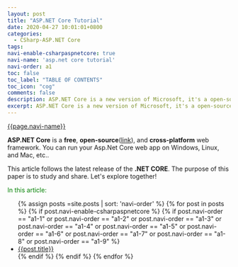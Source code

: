 ```yaml
---
layout: post
title: "ASP.NET Core Tutorial"
date: 2020-04-27 10:01:01+0800
categories:
  - CSharp-ASP.NET Core
tags:
navi-enable-csharpaspnetcore: true
navi-name: 'asp.net core tutorial'
navi-order: a1
toc: false
toc_label: "TABLE OF CONTENTS"
toc_icon: "cog"
comments: false
description: ASP.NET Core is a new version of Microsoft, it's a open-source web framework which can be run on Windows, Mac, Or Linux.
excerpt: ASP.NET Core is a new version of Microsoft, it's a open-source web framework which can be run on Windows, Mac, Or Linux.
---
```

<!--navigation bar-->
<div class='navi-link-container'>
<a class='navi-link' href="">{{page.navi-name}}</a>
</div>
<!--navigation bar-->


**ASP.NET Core** is a **free**, **open-source**([link][1]), and **cross-platform** web framework. You can run your Asp.Net Core web app on Windows, Linux, and Mac, etc..


This article follows the latest release of the **.NET CORE**. The purpose of this paper is to study and share. Let's explore together!

<!--
https://www.tutorialsteacher.com/core
1. ASP.NET Core and ASP.NET
2. ASP.NET Core runtime illustration
3. 
-->
<!--items-->
<div>
<span style="color: green;">In this article:</span>
<ul>
  {% assign posts =site.posts | sort: 'navi-order' %}
  {% for post in posts %}
    {% if post.navi-enable-csharpaspnetcore %}
      {% if post.navi-order == "a1-1" or
            post.navi-order == "a1-2" or 
            post.navi-order == "a1-3" or 
            post.navi-order == "a1-4" or 
            post.navi-order == "a1-5" or 
            post.navi-order == "a1-6" or 
            post.navi-order == "a1-7" or
            post.navi-order == "a1-8" or
            post.navi-order == "a1-9" %}
                <li><a href="{{ site.baseurl }}{{ post.url }}" class="item-link">{{post.title}}</a></li>
      {% endif %}
    {% endif %}
  {% endfor %}
</ul>
</div>
<!--items-->

[1]: https://github.com/dotnet/aspnetcore

